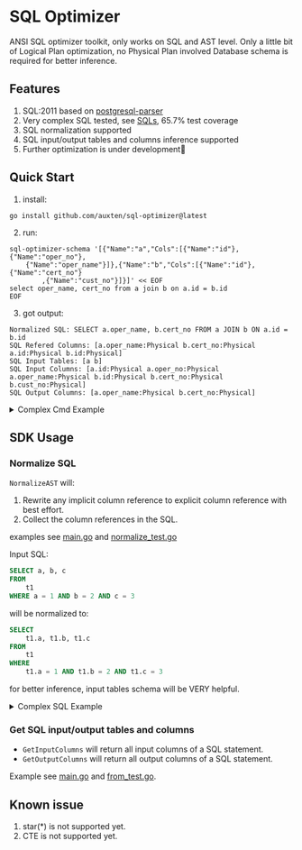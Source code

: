 # SQL Optimizer

ANSI SQL optimizer toolkit, only works on SQL and AST level.
Only a little bit of Logical Plan optimization, no Physical Plan involved
Database schema is required for better inference.

## Features

1. SQL:2011 based on [postgresql-parser](https://github.com/auxten/postgresql-parser)
1. Very complex SQL tested, see [SQLs](test/sql/sqls.go), 65.7% test coverage 
1. SQL normalization supported
1. SQL input/output tables and columns inference supported
1. Further optimization is under development🚧

## Quick Start

1. install:
```shell
go install github.com/auxten/sql-optimizer@latest
```

2. run:
```shell
sql-optimizer-schema '[{"Name":"a","Cols":[{"Name":"id"},{"Name":"oper_no"},
    {"Name":"oper_name"}]},{"Name":"b","Cols":[{"Name":"id"},{"Name":"cert_no"}
        ,{"Name":"cust_no"}]}]' << EOF
select oper_name, cert_no from a join b on a.id = b.id
EOF
```

3. got output:
```
Normalized SQL: SELECT a.oper_name, b.cert_no FROM a JOIN b ON a.id = b.id
SQL Refered Columns: [a.oper_name:Physical b.cert_no:Physical a.id:Physical b.id:Physical]
SQL Input Tables: [a b]
SQL Input Columns: [a.id:Physical a.oper_no:Physical a.oper_name:Physical b.id:Physical b.cert_no:Physical b.cust_no:Physical]
SQL Output Columns: [a.oper_name:Physical b.cert_no:Physical]
```

<details>
  <summary>Complex Cmd Example</summary>

Input example:
```shell
sql-optimizer -schema '[{"Name":"COMC_CLERK","Cols":[{"Name":"rowid"},{"Name":"oper_no"},{"Name":"oper_name"},{"Name":"cert_no"},{"Name":"oper_no"}]},{"Name":"comr_cifbinfo","Cols":[{"Name":"rowid"},{"Name":"cert_no"},{"Name":"cust_no"}]},{"Name":"savb_basicinfo","Cols":[{"Name":"rowid"},{"Name":"cust_no"},{"Name":"acct_no"},{"Name":"unnecessary"}]},{"Name":"savb_acctinfo_chk","Cols":[{"Name":"rowid"},{"Name":"sub_code"},{"Name":"acct_no"},{"Name":"acct_bal"}]}]' << EOF
    SELECT                                   
        CLERK.OPER_NO               OPER_NO
    ,   CLERK.OPER_NAME             OPER_NAME
    ,   CLERK.CERT_NO
    ,   SUM(coalesce(ACCT_BAL, 0))    SUM_BAL
    FROM      
        COMC_CLERK  CLERK   
    INNER JOIN
        COMR_CIFBINFO   CIFO          
    ON        
        CLERK.CERT_NO =   CIFO.CERT_NO
    INNER JOIN    
        (              
            SELECT     
                CUST_NO
            ,   ACCT_NO    
            ,   UNNECESSARY
            FROM
                SAVB_BASICINFO
        )   AS  BASIC
    ON
        CIFO.CUST_NO  =   BASIC.CUST_NO
    INNER JOIN
        (
            SELECT
                CHK.SUB_CODE
            ,   CHK.ACCT_NO
            ,   CHK.ACCT_BAL
            FROM
                SAVB_ACCTINFO_CHK CHK
        )   AS  ACCT
    ON
        BASIC.ACCT_NO =   ACCT.ACCT_NO
    AND SUB_CODE =   '21103'
    WHERE
        SUBSTR(OPER_NO, 1, 2) IN  ('f0', 'f1', 'f2', 'f3', 'f4', 'f5', 'f6', 'f7', 'f8', 'f9')
    GROUP BY
        OPER_NO
    ,   OPER_NAME
    ,   CLERK.CERT_NO
    HAVING
        SUM_BAL >   500000
    LIMIT 1000
EOF
```

Output example:
```sql
Normalized SQL: SELECT
                    comc_clerk.oper_no AS oper_no,
                    comc_clerk.oper_name AS oper_name,
                    comc_clerk.cert_no,
                    sum(COALESCE(acct.acct_bal, 0)) AS sum_bal
                FROM
                    comc_clerk
                        INNER JOIN comr_cifbinfo ON
                        comc_clerk.cert_no = comr_cifbinfo.cert_no
                        INNER JOIN (
                        SELECT
                            savb_basicinfo.cust_no,
                            savb_basicinfo.acct_no,
                            savb_basicinfo.unnecessary
                        FROM
                            savb_basicinfo
                    )
                        AS basic ON
                        comr_cifbinfo.cust_no = basic.cust_no
                        INNER JOIN (
                        SELECT
                            savb_acctinfo_chk.sub_code,
                            savb_acctinfo_chk.acct_no,
                            savb_acctinfo_chk.acct_bal
                        FROM
                            savb_acctinfo_chk
                    )
                        AS acct ON
                                basic.acct_no = acct.acct_no
                            AND acct.sub_code = '21103'
                WHERE
                        substr(comc_clerk.oper_no, 1, 2)
                        IN (
                            'f0',
                            'f1',
                            'f2',
                            'f3',
                            'f4',
                            'f5',
                            'f6',
                            'f7',
                            'f8',
                            'f9'
                            )
                GROUP BY
                    comc_clerk.oper_no,
                    comc_clerk.oper_name,
                    comc_clerk.cert_no
                HAVING
                    sum_bal > 500000
                    LIMIT
    1000
SQL Refered Columns: [comc_clerk.oper_no:Physical comc_clerk.oper_name:Physical comc_clerk.cert_no:Physical acct.acct_bal:Physical comc_clerk.oper_no:Physical comc_clerk.oper_no:Physical sum_bal:Logical comc_clerk.oper_no:Physical comc_clerk.oper_no:Physical comc_clerk.oper_name:Physical comc_clerk.oper_name:Physical comc_clerk.cert_no:Physical comc_clerk.cert_no:Physical comr_cifbinfo.cert_no:Physical savb_basicinfo.cust_no:Physical savb_basicinfo.acct_no:Physical savb_basicinfo.unnecessary:Physical comr_cifbinfo.cust_no:Physical basic.cust_no:Logical savb_acctinfo_chk.sub_code:Physical savb_acctinfo_chk.acct_no:Physical savb_acctinfo_chk.acct_bal:Physical basic.acct_no:Logical acct.acct_no:Logical acct.sub_code:Physical]
SQL Input Tables: [comc_clerk comr_cifbinfo basic acct]
SQL Input Columns: [comc_clerk.rowid:Physical comc_clerk.oper_no:Physical comc_clerk.oper_name:Physical comc_clerk.cert_no:Physical comc_clerk.oper_no:Physical comr_cifbinfo.rowid:Physical comr_cifbinfo.cert_no:Physical comr_cifbinfo.cust_no:Physical basic.cust_no:Physical basic.acct_no:Physical basic.unnecessary:Physical acct.sub_code:Physical acct.acct_no:Physical acct.acct_bal:Physical]
SQL Output Columns: [comc_clerk.oper_no:Physical comc_clerk.oper_name:Physical comc_clerk.cert_no:Physical sum_bal:Unknown]
```
</details>


## SDK Usage

### Normalize SQL

`NormalizeAST` will:

1. Rewrite any implicit column reference to explicit column reference with best effort.
2. Collect the column references in the SQL.

examples see [main.go](main.go) and [normalize_test.go](lineage/normalize_test.go)

Input SQL:

```sql
SELECT a, b, c
FROM
    t1
WHERE a = 1 AND b = 2 AND c = 3
```

will be normalized to:

```sql
SELECT
    t1.a, t1.b, t1.c
FROM
    t1
WHERE
    t1.a = 1 AND t1.b = 2 AND t1.c = 3
```

for better inference, input tables schema will be VERY helpful.

<details>
  <summary>Complex SQL Example</summary>

Input example:
```sql
SELECT JOB_ID ,
       score,
       AVG(SALARY)
FROM EMPLOYEES
LEFT JOIN
  (SELECT id,
          score
   FROM Performance) AS P USING (id)
LEFT JOIN
  (SELECT MAX(MYAVG), JOB_ID
   FROM
     (SELECT JOB_ID ,
             AVG(MIN_SALARY) AS MYAVG
      FROM JOBS
      WHERE JOB_ID IN
          (SELECT JOB_ID
           FROM JOB_HISTORY
           WHERE DEPARTMENT_ID BETWEEN 50 AND 100)
      GROUP BY JOB_ID) SS) AS maxavg ON SS.JOB_ID = EMPLOYEES.JOB_ID
GROUP BY JOB_ID HAVING AVG(SALARY) <
  (SELECT MAX(MYAVG)
   FROM
     (SELECT JOB_ID ,
             AVG(MIN_SALARY) AS MYAVG
      FROM JOBS
      WHERE JOB_ID IN
          (SELECT JOB_ID
           FROM JOB_HISTORY
           WHERE DEPARTMENT_ID BETWEEN 50 AND 100)
      GROUP BY JOB_ID) SS) ;
```

Output example:
```sql
SELECT
    maxavg.job_id, p.score, avg(salary)
FROM
    employees
    LEFT JOIN (
            SELECT
                performance.id, performance.score
            FROM
                performance
        )
            AS p USING (id)
    LEFT JOIN (
            SELECT
                max(ss.myavg), ss.job_id
            FROM
                (
                    SELECT
                        jobs.job_id,
                        avg(jobs.min_salary) AS myavg
                    FROM
                        jobs
                    WHERE
                        jobs.job_id
                        IN (
                                SELECT
                                    job_history.job_id
                                FROM
                                    job_history
                                WHERE
                                    job_history.department_id BETWEEN 50 AND 100
                            )
                    GROUP BY
                        jobs.job_id
                )
                    AS ss
        )
            AS maxavg ON ss.job_id = employees.job_id
GROUP BY
    maxavg.job_id
HAVING
    avg(salary)
    < (
            SELECT
                max(ss.myavg)
            FROM
                (
                    SELECT
                        jobs.job_id,
                        avg(jobs.min_salary) AS myavg
                    FROM
                        jobs
                    WHERE
                        jobs.job_id
                        IN (
                                SELECT
                                    job_history.job_id
                                FROM
                                    job_history
                                WHERE
                                    job_history.department_id BETWEEN 50 AND 100
                            )
                    GROUP BY
                        jobs.job_id
                )
                    AS ss
        )
```
</details>



### Get SQL input/output tables and columns

- `GetInputColumns` will return all input columns of a SQL statement.
- `GetOutputColumns` will return all output columns of a SQL statement.

Example see [main.go](main.go) and [from_test.go](lineage/from_test.go).

## Known issue

1. star(*) is not supported yet.
2. CTE is not supported yet.